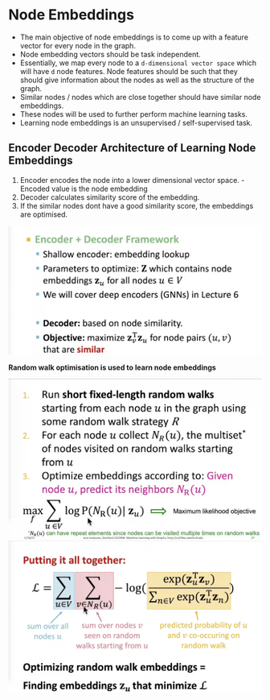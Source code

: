 # Node Embeddings

* The main objective of node embeddings is to come up with a feature vector for every node in the graph. 
* Node embedding vectors should be task independent. 
* Essentially, we map every node to a `d-dimensional vector space` which will have `d` node features. Node features should be such that they should give information about the nodes as well as the structure of the graph. 
* Similar nodes / nodes which are close together should have similar node embeddings. 
* These nodes will be used to further perform machine learning tasks.
* Learning node embeddings is an unsupervised / self-supervised task.

## Encoder Decoder Architecture of Learning Node Embeddings 

1. Encoder encodes the node into a lower dimensional vector space. - Encoded value is the node embedding
2. Decoder calculates similarity score of the embedding.
3. If the similar nodes dont have a good similarity score, the embeddings are optimised. 

<img src="https://github.com/tejaspradhan/Graph-Neural-Networks/blob/main/images/node-enc-dec.png">

**Random walk optimisation is used to learn node embeddings**

<img src="https://github.com/tejaspradhan/Graph-Neural-Networks/blob/main/images/node-emb-1.png">

<img src="https://github.com/tejaspradhan/Graph-Neural-Networks/blob/main/images/node-emb-2.png">
